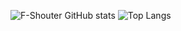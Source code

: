 ![F-Shouter GitHub stats](https://github-readme-stats.vercel.app/api?username=F-Shouter&show_icons=true&theme=highcontrast)
![Top Langs](https://github-readme-stats.vercel.app/api/top-langs/?username=F-Shouter&layout=donut-vertical&show_icons=true&theme=highcontrast)

